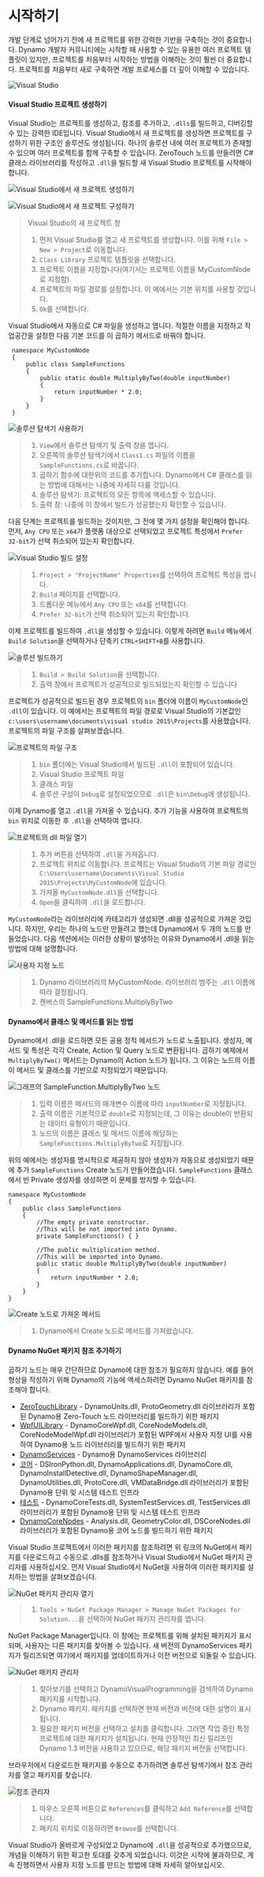 # 시작하기

개발 단계로 넘어가기 전에 새 프로젝트를 위한 강력한 기반을 구축하는 것이 중요합니다. Dynamo 개발자 커뮤니티에는 시작할 때 사용할 수 있는 유용한 여러 프로젝트 템플릿이 있지만, 프로젝트를 처음부터 시작하는 방법을 이해하는 것이 훨씬 더 중요합니다. 프로젝트를 처음부터 새로 구축하면 개발 프로세스를 더 깊이 이해할 수 있습니다.

![Visual Studio](images/visual-studio.jpg)

#### Visual Studio 프로젝트 생성하기 <a href="#creating-a-visual-studio-project" id="creating-a-visual-studio-project"></a>

Visual Studio는 프로젝트를 생성하고, 참조를 추가하고, `.dlls`를 빌드하고, 디버깅할 수 있는 강력한 IDE입니다. Visual Studio에서 새 프로젝트를 생성하면 프로젝트를 구성하기 위한 구조인 솔루션도 생성됩니다. 하나의 솔루션 내에 여러 프로젝트가 존재할 수 있으며 여러 프로젝트를 함께 구축할 수 있습니다. ZeroTouch 노드를 만들려면 C# 클래스 라이브러리를 작성하고 `.dll`을 빌드할 새 Visual Studio 프로젝트를 시작해야 합니다.

![Visual Studio에서 새 프로젝트 생성하기](images/vs-new-project-1.jpg)

![Visual Studio에서 새 프로젝트 구성하기](images/vs-new-project-2.jpg)

> Visual Studio의 새 프로젝트 창
>
> 1. 먼저 Visual Studio를 열고 새 프로젝트를 생성합니다. 이를 위해 `File > New > Project`로 이동합니다.
> 2. `Class Library` 프로젝트 템플릿을 선택합니다.
> 3. 프로젝트 이름을 지정합니다(여기서는 프로젝트 이름을 MyCustomNode로 지정함).
> 4. 프로젝트의 파일 경로를 설정합니다. 이 예에서는 기본 위치를 사용할 것입니다.
> 5. `Ok`를 선택합니다.

Visual Studio에서 자동으로 C# 파일을 생성하고 엽니다. 적절한 이름을 지정하고 작업공간을 설정한 다음 기본 코드를 이 곱하기 메서드로 바꿔야 합니다.

```
 namespace MyCustomNode
 {
     public class SampleFunctions
     {
         public static double MultiplyByTwo(double inputNumber)
         {
             return inputNumber * 2.0;
         }
     }
 }
```

![솔루션 탐색기 사용하기](images/vs-edit-class.jpg)

> 1. `View`에서 솔루션 탐색기 및 출력 창을 엽니다.
> 2. 오른쪽의 솔루션 탐색기에서 `Class1.cs` 파일의 이름을 `SampleFunctions.cs`로 바꿉니다.
> 3. 곱하기 함수에 대한위의 코드를 추가합니다. Dynamo에서 C# 클래스를 읽는 방법에 대해서는 나중에 자세히 다룰 것입니다.
> 4. 솔루션 탐색기: 프로젝트의 모든 항목에 액세스할 수 있습니다.
> 5. 출력 창: 나중에 이 창에서 빌드가 성공했는지 확인할 수 있습니다.

다음 단계는 프로젝트를 빌드하는 것이지만, 그 전에 몇 가지 설정을 확인해야 합니다. 먼저, `Any CPU` 또는 `x64`가 플랫폼 대상으로 선택되었고 프로젝트 특성에서 `Prefer 32-bit`가 선택 취소되어 있는지 확인합니다.

![Visual Studio 빌드 설정](images/vs-build-settings.jpg)

> 1. `Project > "ProjectName" Properties`를 선택하여 프로젝트 특성을 엽니다.
> 2. `Build` 페이지를 선택합니다.
> 3. 드롭다운 메뉴에서 `Any CPU` 또는 `x64`를 선택합니다.
> 4. `Prefer 32-bit`가 선택 취소되어 있는지 확인합니다.

이제 프로젝트를 빌드하여 `.dll`을 생성할 수 있습니다. 이렇게 하려면 `Build` 메뉴에서 `Build Solution`을 선택하거나 단축키 `CTRL+SHIFT+B`를 사용합니다.

![솔루션 빌드하기](images/vs-build.jpg)

> 1. `Build > Build Solution`을 선택합니다.
> 2. 출력 창에서 프로젝트가 성공적으로 빌드되었는지 확인할 수 있습니다

프로젝트가 성공적으로 빌드된 경우 프로젝트의 `bin` 폴더에 이름이 `MyCustomNode`인 `.dll`이 있습니다. 이 예에서는 프로젝트의 파일 경로로 Visual Studio의 기본값인 `c:\users\username\documents\visual studio 2015\Projects`를 사용했습니다. 프로젝트의 파일 구조를 살펴보겠습니다.

![프로젝트의 파일 구조](images/folder-structure.jpg)

> 1. `bin` 폴더에는 Visual Studio에서 빌드된 `.dll`이 포함되어 있습니다.
> 2. Visual Studio 프로젝트 파일
> 3. 클래스 파일
> 4. 솔루션 구성이 `Debug`로 설정되었으므로 `.dll`은 `bin\Debug`에 생성됩니다.

이제 Dynamo를 열고 `.dll`을 가져올 수 있습니다. 추가 기능을 사용하여 프로젝트의 `bin` 위치로 이동한 후 `.dll`을 선택하여 엽니다.

![프로젝트의 dll 파일 열기](images/dyn-import-dll.jpg)

> 1. 추가 버튼을 선택하여 `.dll`을 가져옵니다.
> 2. 프로젝트 위치로 이동합니다. 프로젝트는 Visual Studio의 기본 파일 경로인 `C:\Users\username\Documents\Visual Studio 2015\Projects\MyCustomNode`에 있습니다.
> 3. 가져올 `MyCustomNode.dll`을 선택합니다.
> 4. `Open`을 클릭하여 `.dll`을 로드합니다.

`MyCustomNode`라는 라이브러리에 카테고리가 생성되면 .dll을 성공적으로 가져온 것입니다. 하지만, 우리는 하나의 노드만 만들려고 했는데 Dynamo에서 두 개의 노드를 만들었습니다. 다음 섹션에서는 이러한 상황이 발생하는 이유와 Dynamo에서 .dll을 읽는 방법에 대해 설명합니다.

![사용자 지정 노드](images/dyn-customnode.jpg)

> 1. Dynamo 라이브러리의 MyCustomNode. 라이브러리 범주는 `.dll` 이름에 따라 결정됩니다.
> 2. 캔버스의 SampleFunctions.MultiplyByTwo

#### Dynamo에서 클래스 및 메서드를 읽는 방법 <a href="#how-dynamo-reads-classes-and-methods" id="how-dynamo-reads-classes-and-methods"></a>

Dynamo에서 .dll을 로드하면 모든 공용 정적 메서드가 노드로 노출됩니다. 생성자, 메서드 및 특성은 각각 Create, Action 및 Query 노드로 변환됩니다. 곱하기 예제에서 `MultiplyByTwo()` 메서드는 Dynamo의 Action 노드가 됩니다. 그 이유는 노드의 이름이 메서드 및 클래스를 기반으로 지정되었기 때문입니다.

![그래프의 SampleFunction.MultiplyByTwo 노드](images/multiplybytwo.png)

> 1. 입력 이름은 메서드의 매개변수 이름에 따라 `inputNumber`로 지정됩니다.
> 2. 출력 이름은 기본적으로 `double`로 지정되는데, 그 이유는 double이 반환되는 데이터 유형이기 때문입니다.
> 3. 노드의 이름은 클래스 및 메서드 이름에 해당하는 `SampleFunctions.MultiplyByTwo`로 지정됩니다.

위의 예에서는 생성자를 명시적으로 제공하지 않아 생성자가 자동으로 생성되었기 때문에 추가 `SampleFunctions` Create 노드가 만들어졌습니다. `SampleFunctions` 클래스에서 빈 Private 생성자를 생성하면 이 문제를 방지할 수 있습니다.

```
namespace MyCustomNode
{
    public class SampleFunctions
    {
        //The empty private constructor.
        //This will be not imported into Dynamo.
        private SampleFunctions() { }

        //The public multiplication method. 
        //This will be imported into Dynamo.
        public static double MultiplyByTwo(double inputNumber)
        {
            return inputNumber * 2.0;
        }
    }
}
```

![Create 노드로 가져온 메서드](images/private-constructor.jpg)

> 1. Dynamo에서 Create 노드로 메서드를 가져왔습니다.

#### Dynamo NuGet 패키지 참조 추가하기 <a href="#adding-dynamo-nuget-package-references" id="adding-dynamo-nuget-package-references"></a>

곱하기 노드는 매우 간단하므로 Dynamo에 대한 참조가 필요하지 않습니다. 예를 들어 형상을 작성하기 위해 Dynamo의 기능에 액세스하려면 Dynamo NuGet 패키지를 참조해야 합니다.

* [ZeroTouchLibrary](https://www.nuget.org/packages/DynamoVisualProgramming.ZeroTouchLibrary/2.0.0-beta3026) \- DynamoUnits.dll, ProtoGeometry.dll 라이브러리가 포함된 Dynamo용 Zero-Touch 노드 라이브러리를 빌드하기 위한 패키지
* [WpfUILibrary](https://www.nuget.org/packages/DynamoVisualProgramming.WpfUILibrary/2.0.0-beta3026) \- DynamoCoreWpf.dll, CoreNodeModels.dll, CoreNodeModelWpf.dll 라이브러리가 포함된 WPF에서 사용자 지정 UI를 사용하여 Dynamo용 노드 라이브러리를 빌드하기 위한 패키지
* [DynamoServices](https://www.nuget.org/packages/DynamoVisualProgramming.WpfUILibrary/2.0.0-beta3026) \- Dynamo용 DynamoServices 라이브러리
* [코어](https://www.nuget.org/packages/DynamoVisualProgramming.Core/2.0.0-beta3026) \- DSIronPython.dll, DynamoApplications.dll, DynamoCore.dll, DynamoInstallDetective.dll, DynamoShapeManager.dll, DynamoUtilities.dll, ProtoCore.dll, VMDataBridge.dll 라이브러리가 포함된 Dynamo용 단위 및 시스템 테스트 인프라
* [테스트](https://www.nuget.org/packages/DynamoVisualProgramming.Tests/2.0.0-beta3026) \- DynamoCoreTests.dll, SystemTestServices.dll, TestServices.dll 라이브러리가 포함된 Dynamo용 단위 및 시스템 테스트 인프라
* [DynamoCoreNodes](https://www.nuget.org/packages/DynamoVisualProgramming.DynamoCoreNodes/2.0.0-beta3026) \- Analysis.dll, GeometryColor.dll, DSCoreNodes.dll 라이브러리가 포함된 Dynamo용 코어 노드를 빌드하기 위한 패키지

Visual Studio 프로젝트에서 이러한 패키지를 참조하려면 위 링크의 NuGet에서 패키지를 다운로드하고 수동으로 .dlls를 참조하거나 Visual Studio에서 NuGet 패키지 관리자를 사용하십시오. 먼저 Visual Studio에서 NuGet을 사용하여 이러한 패키지를 설치하는 방법을 살펴보겠습니다.

![NuGet 패키지 관리자 열기](images/vs-nuget-package-manager2.jpg)

> 1. `Tools > NuGet Package Manager > Manage NuGet Packages for Solution...`을 선택하여 NuGet 패키지 관리자를 엽니다.

NuGet Package Manager입니다. 이 창에는 프로젝트를 위해 설치된 패키지가 표시되며, 사용자는 다른 패키지를 찾아볼 수 있습니다. 새 버전의 DynamoServices 패키지가 릴리즈되면 여기에서 패키지를 업데이트하거나 이전 버전으로 되돌릴 수 있습니다.

![NuGet 패키지 관리자](images/vs-nuget-package-manager.jpg)

> 1. 찾아보기를 선택하고 DynamoVisualProgramming을 검색하여 Dynamo 패키지를 시작합니다.
> 2. Dynamo 패키지. 패키지를 선택하면 현재 버전과 버전에 대한 설명이 표시됩니다.
> 3. 필요한 패키지 버전을 선택하고 설치를 클릭합니다. 그러면 작업 중인 특정 프로젝트에 대한 패키지가 설치됩니다. 현재 안정적인 최신 릴리즈인 Dynamo 1.3 버전을 사용하고 있으므로, 해당 패키지 버전을 선택합니다.

브라우저에서 다운로드한 패키지를 수동으로 추가하려면 솔루션 탐색기에서 참조 관리자를 열고 패키지를 찾습니다.

![참조 관리자](images/vs-manual-dynamo-package.jpg)

> 1. 마우스 오른쪽 버튼으로 `References`를 클릭하고 `Add Reference`를 선택합니다.
> 2. 패키지 위치로 이동하려면 `Browse`를 선택합니다.

Visual Studio가 올바르게 구성되었고 Dynamo에 `.dll`을 성공적으로 추가했으므로, 개념을 이해하기 위한 확고한 토대를 갖추게 되었습니다. 이것은 시작에 불과하므로, 계속 진행하면서 사용자 지정 노드를 만드는 방법에 대해 자세히 알아보십시오.
